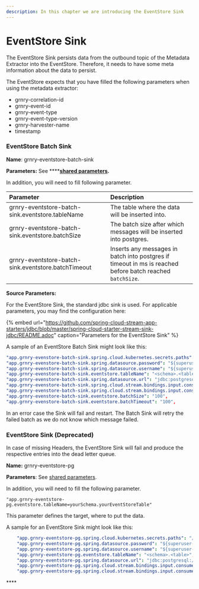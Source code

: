 ```yaml
---
description: In this chapter we are introducing the EventStore Sink
---
```


# EventStore Sink

The EventStore Sink persists data from the outbound topic of the Metadata Extractor into the EventStore. Therefore, it needs to have some meta information about the data to persist.

The EventStore expects that you have filled the following parameters when using the metadata extractor:

* grnry-correlation-id 
* grnry-event-id 
* grnry-event-type 
* grnry-event-type-version
* grnry-harvester-name
* timestamp

### EventStore Batch Sink

**Name**: grnry-eventstore-batch-sink

**Parameters:**  See ****[**shared parameters**](https://app.gitbook.com/@alvary/s/grnry-sd7f6g8sd68sdf7/~/drafts/-LzMXU-S20C9QM2JKl7C/v/0.8-lemmy/developer-reference/dataflow/data-in/grnry-components-and-parameters)**.**

In addition, you will need to fill following parameter.

| Parameter | Description |
| :--- | :--- |
| grnry-eventstore-batch-sink.eventstore.tableName | The table where the data will be inserted into. |
| grnry-eventstore-batch-sink.eventstore.batchSize | The batch size after which messages will be inserted into postgres. |
| grnry-eventstore-batch-sink.eventstore.batchTimeout | Inserts any messages in batch into postgres if timeout in ms is reached before batch reached `batchSize`. |

**Source Parameters:**

For the EventStore Sink, the standard jdbc sink is used. For applicable parameters, you may find the configuration here:



{% embed url="https://github.com/spring-cloud-stream-app-starters/jdbc/blob/master/spring-cloud-starter-stream-sink-jdbc/README.adoc" caption="Parameters for the EventStore Sink" %}

A sample of an EventStore Batch Sink might look like this:

```yaml
"app.grnry-evenstore-batch-sink.spring.cloud.kubernetes.secrets.paths": "/usr/src/app/db-secret",
"app.grnry-evenstore-batch-sink.spring.datasource.password": "${superuser-password}",
"app.grnry-evenstore-batch-sink.spring.datasource.username": "${superuser-username}",
"app.grnry-evenstore-batch-sink.eventstore.tableName": "<schema>.<table>",
"app.grnry-evenstore-batch-sink.spring.datasource.url": "jdbc:postgresql://<URL>:<Port>/postgres?currentSchema=public",
"app.grnry-evenstore-batch-sink.spring.cloud.stream.bindings.input.consumer.concurrency": 3,
"app.grnry-evenstore-batch-sink.spring.cloud.stream.bindings.input.consumer.partitioned": true,
"app.grnry-evenstore-batch-sink.eventstore.batchSize": "100",
"app.grnry-evenstore-batch-sink.eventstore.batchTimeout": "100",
```

In an error case the Sink will fail and restart. The Batch Sink will retry the failed batch as we do not know which message failed.

### EventStore Sink \(Deprecated\)

In case of missing Headers, the EventStore Sink will fail and produce the respective entries into the dead letter queue.

**Name:** grnry-eventstore-pg

**Parameters**: See [shared parameters](grnry-components-and-parameters.md).

In addition, you will need to fill the following parameter.

```text
"app.grnry-eventstore-pg.eventstore.tableName=yourSchema.yourEventStoreTable"
```

This parameter defines the target, where to put the data.

A sample for an EventStore Sink might look like this:

```yaml
	"app.grnry-eventstore-pg.spring.cloud.kubernetes.secrets.paths": "/usr/src/app/db-secret",
	"app.grnry-eventstore-pg.spring.datasource.password": "${superuser-password}",
	"app.grnry-eventstore-pg.spring.datasource.username": "${superuser-username}",
	"app.grnry-eventstore-pg.eventstore.tableName": "<schema>.<table>",
	"app.grnry-eventstore-pg.spring.datasource.url": "jdbc:postgresql://<URL>:<Port>/postgres?currentSchema=public",
	"app.grnry-eventstore-pg.spring.cloud.stream.bindings.input.consumer.concurrency": 3,
	"app.grnry-eventstore-pg.spring.cloud.stream.bindings.input.consumer.partitioned": true,
```

\*\*\*\*

